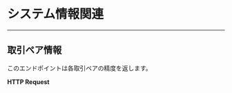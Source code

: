 # システム情報関連
----------------------------------------------------------------
## 取引ペア情報

このエンドポイントは各取引ペアの精度を返します。

**HTTP Request**
